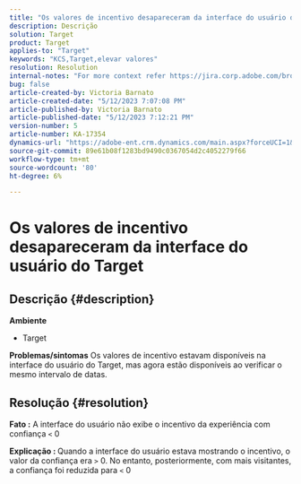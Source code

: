 ```yaml
---
title: "Os valores de incentivo desapareceram da interface do usuário do Target"
description: Descrição
solution: Target
product: Target
applies-to: "Target"
keywords: "KCS,Target,elevar valores"
resolution: Resolution
internal-notes: "For more context refer https://jira.corp.adobe.com/browse/TGT-41844"
bug: false
article-created-by: Victoria Barnato
article-created-date: "5/12/2023 7:07:08 PM"
article-published-by: Victoria Barnato
article-published-date: "5/12/2023 7:12:21 PM"
version-number: 5
article-number: KA-17354
dynamics-url: "https://adobe-ent.crm.dynamics.com/main.aspx?forceUCI=1&pagetype=entityrecord&etn=knowledgearticle&id=dd67242c-f8f0-ed11-8849-6045bd006ce9"
source-git-commit: 89e61b08f1283bd9490c0367054d2c4052279f66
workflow-type: tm+mt
source-wordcount: '80'
ht-degree: 6%

---
```


# Os valores de incentivo desapareceram da interface do usuário do Target

## Descrição {#description}

<b>Ambiente</b>
- Target

<b>Problemas/sintomas</b>
Os valores de incentivo estavam disponíveis na interface do usuário do Target, mas agora estão disponíveis ao verificar o mesmo intervalo de datas.


## Resolução {#resolution}




<b>Fato :</b> A interface do usuário não exibe o incentivo da experiência com confiança `<`  0



<b>Explicação : </b>Quando a interface do usuário estava mostrando o incentivo, o valor da confiança era `>`  0. No entanto, posteriormente, com mais visitantes, a confiança foi reduzida para `<`  0
